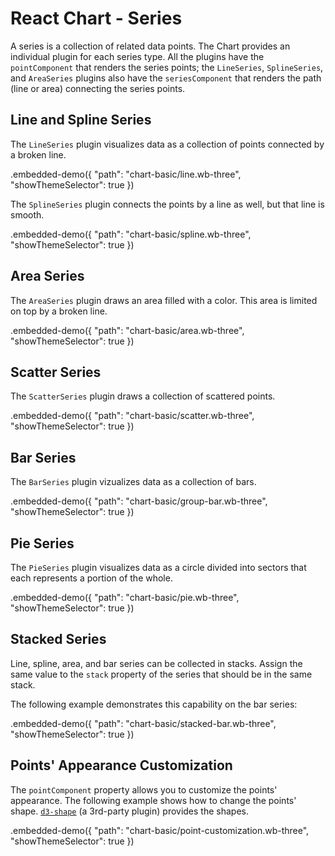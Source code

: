 # React Chart - Series

A series is a collection of related data points. The Chart provides an individual plugin for each series type. All the plugins have the `pointComponent` that renders the series points; the `LineSeries`, `SplineSeries`, and `AreaSeries` plugins also have the `seriesComponent` that renders the path (line or area) connecting the series points.

## Line and Spline Series

The `LineSeries` plugin visualizes data as a collection of points connected by a broken line.

.embedded-demo({ "path": "chart-basic/line.wb-three", "showThemeSelector": true })

The `SplineSeries` plugin connects the points by a line as well, but that line is smooth.

.embedded-demo({ "path": "chart-basic/spline.wb-three", "showThemeSelector": true })

## Area Series

The `AreaSeries` plugin draws an area filled with a color. This area is limited on top by a broken line.

.embedded-demo({ "path": "chart-basic/area.wb-three", "showThemeSelector": true })

## Scatter Series

The `ScatterSeries` plugin draws a collection of scattered points.

.embedded-demo({ "path": "chart-basic/scatter.wb-three", "showThemeSelector": true })

## Bar Series

The `BarSeries` plugin vizualizes data as a collection of bars.

.embedded-demo({ "path": "chart-basic/group-bar.wb-three", "showThemeSelector": true })

## Pie Series

The `PieSeries` plugin visualizes data as a circle divided into sectors that each represents a portion of the whole.

.embedded-demo({ "path": "chart-basic/pie.wb-three", "showThemeSelector": true })

## Stacked Series

Line, spline, area, and bar series can be collected in stacks. Assign the same value to the `stack` property of the series that should be in the same stack.

The following example demonstrates this capability on the bar series:

.embedded-demo({ "path": "chart-basic/stacked-bar.wb-three", "showThemeSelector": true })

## Points' Appearance Customization

The `pointComponent` property allows you to customize the points' appearance. The following example shows how to change the points' shape. [`d3-shape`](https://github.com/d3/d3-shape/blob/master/README.md) (a 3rd-party plugin) provides the shapes.

.embedded-demo({ "path": "chart-basic/point-customization.wb-three", "showThemeSelector": true })
